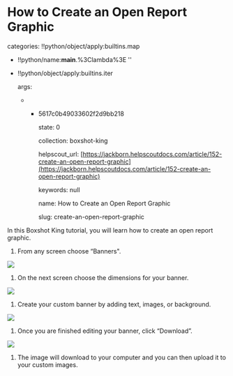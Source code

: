 # How to Create an Open Report Graphic

categories: !!python/object/apply:builtins.map

* !!python/name:**main**.%3Clambda%3E ''
* !!python/object/apply:builtins.iter

  args:

  * * 5617c0b49033602f2d9bb218

      state: 0

      collection: boxshot-king

      helpscout\_url: [https://jackborn.helpscoutdocs.com/article/152-create-an-open-report-graphic](https://jackborn.helpscoutdocs.com/article/152-create-an-open-report-graphic)

      keywords: null

      name: How to Create an Open Report Graphic

      slug: create-an-open-report-graphic

In this Boxshot King tutorial, you will learn how to create an open report graphic.

1. From any screen choose “Banners". 

![](http://www.boxshotking.com/wdp/wp-content/uploads/2015/01/t_bsk-%20banner4.png)

1. On the next screen choose the dimensions for your banner.   

![](http://www.boxshotking.com/wdp/wp-content/uploads/2015/01/t_bsk-%20banner11.png)

1. Create your custom banner by adding text, images, or background. 

![](http://www.boxshotking.com/wdp/wp-content/uploads/2015/01/t_bsk-%20banner21.png)

1. Once you are finished editing your banner, click “Download”. 

![](http://www.boxshotking.com/wdp/wp-content/uploads/2015/01/t_bsk-%20banner31.png)

1. The image will download to your computer and you can then upload it to your custom images.

